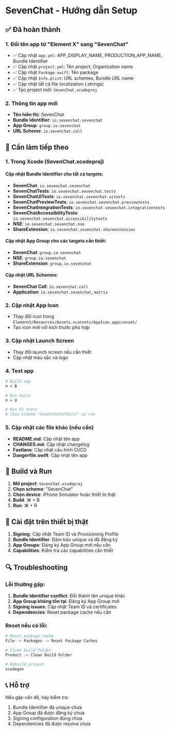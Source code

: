 # SevenChat - Hướng dẫn Setup

## ✅ Đã hoàn thành

### 1. Đổi tên app từ "Element X" sang "SevenChat"
- ✅ Cập nhật `app.yml`: APP_DISPLAY_NAME, PRODUCTION_APP_NAME, Bundle Identifier
- ✅ Cập nhật `project.yml`: Tên project, Organization name
- ✅ Cập nhật `Package.swift`: Tên package
- ✅ Cập nhật `Info.plist`: URL schemes, Bundle URL name
- ✅ Cập nhật tất cả file localization (.strings)
- ✅ Tạo project mới: `SevenChat.xcodeproj`

### 2. Thông tin app mới
- **Tên hiển thị**: SevenChat
- **Bundle Identifier**: `io.sevenchat.sevenchat`
- **App Group**: `group.io.sevenchat`
- **URL Scheme**: `io.sevenchat.call`

## 🔧 Cần làm tiếp theo

### 1. Trong Xcode (SevenChat.xcodeproj)

#### Cập nhật Bundle Identifier cho tất cả targets:
- **SevenChat**: `io.sevenchat.sevenchat`
- **SevenChatTests**: `io.sevenchat.sevenchat.tests`
- **SevenChatUITests**: `io.sevenchat.sevenchat.uitests`
- **SevenChatPreviewTests**: `io.sevenchat.sevenchat.previewtests`
- **SevenChatIntegrationTests**: `io.sevenchat.sevenchat.integrationtests`
- **SevenChatAccessibilityTests**: `io.sevenchat.sevenchat.accessibilitytests`
- **NSE**: `io.sevenchat.sevenchat.nse`
- **ShareExtension**: `io.sevenchat.sevenchat.shareextension`

#### Cập nhật App Group cho các targets cần thiết:
- **SevenChat**: `group.io.sevenchat`
- **NSE**: `group.io.sevenchat`
- **ShareExtension**: `group.io.sevenchat`

#### Cập nhật URL Schemes:
- **SevenChat Call**: `io.sevenchat.call`
- **Application**: `io.sevenchat.sevenchat`, `matrix`

### 2. Cập nhật App Icon
- Thay đổi icon trong `ElementX/Resources/Assets.xcassets/AppIcon.appiconset/`
- Tạo icon mới với kích thước phù hợp

### 3. Cập nhật Launch Screen
- Thay đổi launch screen nếu cần thiết
- Cập nhật màu sắc và logo

### 4. Test app
```bash
# Build app
⌘ + B

# Run tests
⌘ + U

# Run UI tests
# Chọn scheme "SevenChatUITests" và run
```

### 5. Cập nhật các file khác (nếu cần)
- **README.md**: Cập nhật tên app
- **CHANGES.md**: Cập nhật changelog
- **Fastlane**: Cập nhật cấu hình CI/CD
- **Dangerfile.swift**: Cập nhật tên app

## 🚀 Build và Run

1. **Mở project**: `SevenChat.xcodeproj`
2. **Chọn scheme**: "SevenChat"
3. **Chọn device**: iPhone Simulator hoặc thiết bị thật
4. **Build**: ⌘ + B
5. **Run**: ⌘ + R

## 📱 Cài đặt trên thiết bị thật

1. **Signing**: Cập nhật Team ID và Provisioning Profile
2. **Bundle Identifier**: Đảm bảo unique và đã đăng ký
3. **App Groups**: Đăng ký App Group mới nếu cần
4. **Capabilities**: Kiểm tra các capabilities cần thiết

## 🔍 Troubleshooting

### Lỗi thường gặp:
1. **Bundle Identifier conflict**: Đổi thành tên unique khác
2. **App Group không tồn tại**: Đăng ký App Group mới
3. **Signing issues**: Cập nhật Team ID và certificates
4. **Dependencies**: Reset package cache nếu cần

### Reset nếu có lỗi:
```bash
# Reset package cache
File -> Packages -> Reset Package Caches

# Clean build folder
Product -> Clean Build Folder

# Rebuild project
xcodegen
```

## 📞 Hỗ trợ

Nếu gặp vấn đề, hãy kiểm tra:
1. Bundle Identifier đã unique chưa
2. App Group đã được đăng ký chưa
3. Signing configuration đúng chưa
4. Dependencies đã được resolve chưa 